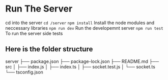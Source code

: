# Run The Server

cd into the server `cd /server`
`npm install`  Install the node modules and neccessary libraries
`npm run dev` Run the developemnt server
`npm run test` To run the server side tests

## Here is the folder structure

server
├── package.json
├── package-lock.json
├── README.md
├── src
│   ├── index.js
│   ├── index.ts
│   ├── socket.test.js
│   └── socket.ts
└── tsconfig.json
